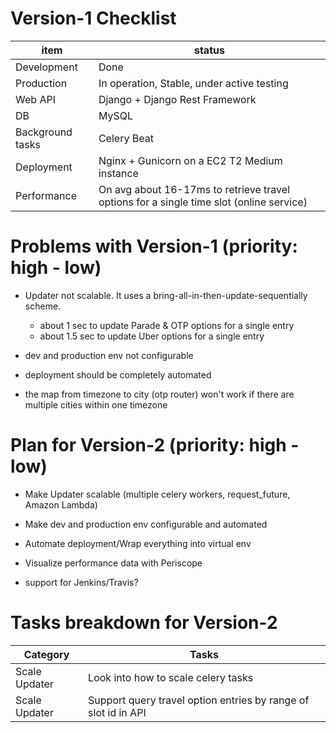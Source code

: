 # Version-1 Checklist

item              | status 
----------------- | --------------------------------------------
Development       | Done
Production        | In operation, Stable, under active testing
Web API           | Django + Django Rest Framework
DB                | MySQL
Background tasks  | Celery Beat
Deployment        | Nginx + Gunicorn on a EC2 T2 Medium instance
Performance       | On avg about 16-17ms to retrieve travel options for a single time slot (online service)


# Problems with Version-1 (priority: high - low)

- Updater not scalable. It uses a bring-all-in-then-update-sequentially scheme. 
  - about 1 sec to update Parade & OTP options for a single entry
  - about 1.5 sec to update Uber options for a single entry

- dev and production env not configurable

- deployment should be completely automated

- the map from timezone to city (otp router) won't work if there are multiple cities within one timezone


# Plan for Version-2 (priority: high - low)

- Make Updater scalable (multiple celery workers, request_future, Amazon Lambda)

- Make dev and production env configurable and automated

- Automate deployment/Wrap everything into virtual env

- Visualize performance data with Periscope

- support for Jenkins/Travis?


# Tasks breakdown for Version-2

Category          | Tasks
----------------- | --------------------------------------------
Scale Updater     | Look into how to scale celery tasks
Scale Updater     | Support query travel option entries by range of slot id in API